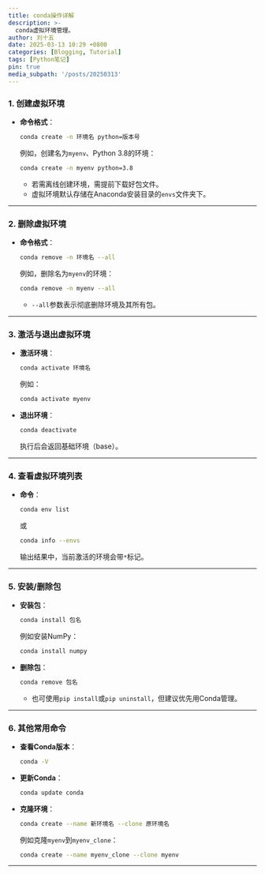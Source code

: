 ```yaml
---
title: conda操作详解
description: >-
  conda虚拟环境管理。
author: 刘十五
date: 2025-03-13 10:29 +0800
categories: [Blogging, Tutorial]
tags: [Python笔记]
pin: true
media_subpath: '/posts/20250313'
---
```

### **1. 创建虚拟环境**
- **命令格式**：  
  ```bash
  conda create -n 环境名 python=版本号
  ```  
  例如，创建名为`myenv`、Python 3.8的环境：  
  ```bash
  conda create -n myenv python=3.8
  ```  
  - 若需离线创建环境，需提前下载好包文件。  
  - 虚拟环境默认存储在Anaconda安装目录的`envs`文件夹下。

---

### **2. 删除虚拟环境**
- **命令格式**：  
  ```bash
  conda remove -n 环境名 --all
  ```  
  例如，删除名为`myenv`的环境：  
  ```bash
  conda remove -n myenv --all
  ```  
  - `--all`参数表示彻底删除环境及其所有包。

---

### **3. 激活与退出虚拟环境**
- **激活环境**：  
  ```bash
  conda activate 环境名
  ```  
  例如：  
  ```bash
  conda activate myenv
  ```  
- **退出环境**：  
  ```bash
  conda deactivate
  ```  
  执行后会返回基础环境（base）。

---

### **4. 查看虚拟环境列表**
- **命令**：  
  ```bash
  conda env list
  ```  
  或  
  ```bash
  conda info --envs
  ```  
  输出结果中，当前激活的环境会带`*`标记。

---

### **5. 安装/删除包**
- **安装包**：  
  ```bash
  conda install 包名
  ```  
  例如安装NumPy：  
  ```bash
  conda install numpy
  ```  
- **删除包**：  
  ```bash
  conda remove 包名
  ```  
  - 也可使用`pip install`或`pip uninstall`，但建议优先用Conda管理。

---

### **6. 其他常用命令**
- **查看Conda版本**：  
  ```bash
  conda -V
  ```  
- **更新Conda**：  
  ```bash
  conda update conda
  ```  
- **克隆环境**：  
  ```bash
  conda create --name 新环境名 --clone 原环境名
  ```  
  例如克隆`myenv`到`myenv_clone`：  
  ```bash
  conda create --name myenv_clone --clone myenv
  ```  

---
